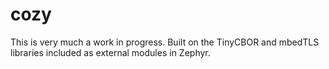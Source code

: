 # cozy
This is very much a work in progress. Built on the TinyCBOR and mbedTLS libraries included as external modules in Zephyr.
